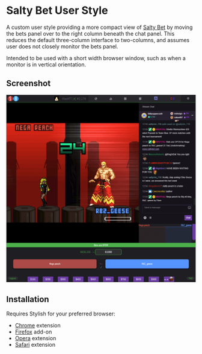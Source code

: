 # Salty Bet User Style

A custom user style providing a more compact view of [Salty Bet](http://www.saltybet.com/) by moving the bets panel over to the right column beneath the chat panel. This reduces the default three-column interface to two-columns, and assumes user does not closely monitor the bets panel.

Intended to be used with a short width browser window, such as when a monitor is in vertical orientation.

## Screenshot

![Custom user style for Salty Bet in action.](https://raw.githubusercontent.com/haothitran/salty-bet-user-style/master/screenshot.png)

## Installation

Requires Stylish for your preferred browser:

- [Chrome](https://chrome.google.com/webstore/detail/stylish-custom-themes-for/fjnbnpbmkenffdnngjfgmeleoegfcffe?hl=en) extension
- [Firefox](https://addons.mozilla.org/en-US/firefox/addon/stylish/) add-on
- [Opera](https://addons.opera.com/en-gb/extensions/details/stylish/) extension
- [Safari](http://sobolev.us/stylish/) extension
